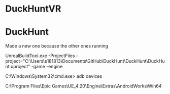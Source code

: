 # DuckHuntVR
 
# DuckHunt
 Made a new one because the other ones running

UnrealBuildTool.exe -ProjectFiles -project="C:\Users\s181813\Documents\GitHub\DuckHunt\DuckHunt\DuckHunt.uproject" -game -engine

C:\Windows\System32\cmd.exe> adb devices 

C:\Program Files\Epic Games\UE_4.20\Engine\Extras\AndroidWorks\Win64